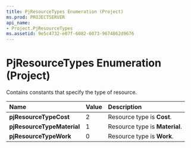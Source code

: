 ```yaml
---
title: PjResourceTypes Enumeration (Project)
ms.prod: PROJECTSERVER
api_name:
- Project.PjResourceTypes
ms.assetid: 9e5c4732-e07f-6082-6073-9674862d9676
---
```



# PjResourceTypes Enumeration (Project)

Contains constants that specify the type of resource.



|**Name**|**Value**|**Description**|
|:-----|:-----|:-----|
|**pjResourceTypeCost**|2|Resource type is  **Cost**.|
|**pjResourceTypeMaterial**|1|Resource type is  **Material**.|
|**pjResourceTypeWork**|0|Resource type is  **Work**.|


